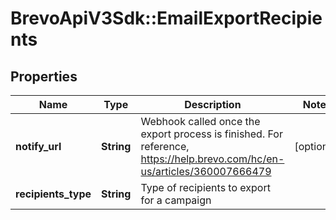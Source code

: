 # BrevoApiV3Sdk::EmailExportRecipients

## Properties
Name | Type | Description | Notes
------------ | ------------- | ------------- | -------------
**notify_url** | **String** | Webhook called once the export process is finished. For reference, https://help.brevo.com/hc/en-us/articles/360007666479 | [optional] 
**recipients_type** | **String** | Type of recipients to export for a campaign | 


